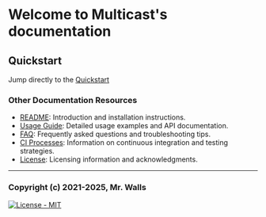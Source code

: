 # Welcome to Multicast's documentation

## Quickstart

Jump directly to the [Quickstart](./toc)

### Other Documentation Resources

- [README](./README): Introduction and installation instructions.
- [Usage Guide](./USAGE): Detailed usage examples and API documentation.
- [FAQ](./FAQ): Frequently asked questions and troubleshooting tips.
- [CI Processes](./CI): Information on continuous integration and testing strategies.
- [License](./LICENSE): Licensing information and acknowledgments.

---

### Copyright (c) 2021-2025, Mr. Walls

[![License - MIT](https://img.shields.io/github/license/reactive-firewall/multicast.svg?maxAge=3600)](https://github.com/reactive-firewall/multicast/blob/stable/LICENSE.md)
